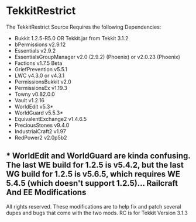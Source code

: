 TekkitRestrict
==============

The TekkitRestrict Source Requires the following Dependencies:
- Bukkit 1.2.5-R5.0 OR Tekkit.jar from Tekkit 3.1.2
- bPermissions v2.9.12
- Essentials v2.9.2
- EssentialsGroupManager v2.0 (2.9.2) (Phoenix) or v2.0.23 (Phoenix)
- Factions v1.7.5 Beta
- GriefPrevention v5.5.1
- LWC v4.3.0 or v4.3.1
- PermissionsBukkit v2.0
- PermissionsEx v1.19.3
- Towny v0.82.0.0
- Vault v1.2.16
- WorldEdit v5.3*
- WorldGuard v5.5.3*
- EquivalentExchange2 v1.4.6.5
- PreciousStones v9.4.0
- IndustrialCraft2 v1.97
- RedPower2 v2.0p5b2

\* WorldEdit and WorldGuard are kinda confusing. The last WE build for 1.2.5 is v5.4.2, but the last WG build for 1.2.5 is v5.6.5, which requires WE 5.4.5 (which doesn't support 1.2.5)...
Railcraft And EE Modifications
--
All rights reserved.
These modifications are to help fix and patch several dupes and bugs that come with the two mods.
RC is for Tekkit Version 3.1.3
